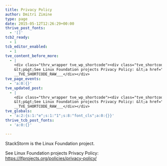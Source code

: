 ```yaml
---
title: Privacy Policy
author: Dmitri Zimine
type: page
date: 2015-05-12T12:26:29+00:00
thrive_post_fonts:
  - '[]'
tcb2_ready:
  - 1
tcb_editor_enabled:
  - 1
tve_content_before_more:
  - |
    <div class="thrv_wrapper tve_wp_shortcode"><div class="tve_shortcode_raw" style="display: none">___TVE_SHORTCODE_RAW__&lt;p&gt;StackStorm is the Linux Foundation project.&lt;/p&gt;
    &lt;p&gt;See Linux Foundation projects Privacy Policy: &lt;a href="https://lfprojects.org/policies/privacy-policy/"&gt;https://lfprojects.org/policies/privacy-policy/&lt;/a&gt;&lt;/p&gt;
    __TVE_SHORTCODE_RAW___</div></div>
tve_page_events:
  - 'a:0:{}'
tve_updated_post:
  - |
    <div class="thrv_wrapper tve_wp_shortcode"><div class="tve_shortcode_raw" style="display: none">___TVE_SHORTCODE_RAW__&lt;p&gt;StackStorm is the Linux Foundation project.&lt;/p&gt;
    &lt;p&gt;See Linux Foundation projects Privacy Policy: &lt;a href="https://lfprojects.org/policies/privacy-policy/"&gt;https://lfprojects.org/policies/privacy-policy/&lt;/a&gt;&lt;/p&gt;
    __TVE_SHORTCODE_RAW___</div></div>
tve_globals:
  - 'a:2:{s:1:"e";s:1:"1";s:8:"font_cls";a:0:{}}'
thrive_tcb_post_fonts:
  - 'a:0:{}'

---
```

StackStorm is the Linux Foundation project.

See Linux Foundation projects Privacy Policy: <https://lfprojects.org/policies/privacy-policy/>